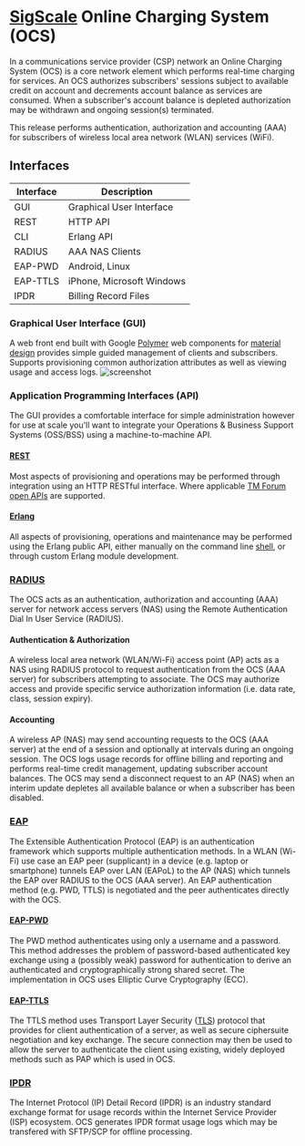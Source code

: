# [SigScale](http://www.sigscale.org) Online Charging System (OCS)

In a communications service provider (CSP) network an Online Charging
System (OCS) is a core network element which performs real-time charging
for services. An OCS authorizes subscribers' sessions subject to available
credit on account and decrements account balance as services are consumed.
When a subscriber's account balance is depleted authorization may be
withdrawn and ongoing session(s) terminated.

This release performs authentication, authorization and accounting (AAA)
for subscribers of wireless local area network (WLAN) services (WiFi).

## Interfaces
|Interface | Description               |
|----------|---------------------------|
|GUI       | Graphical User Interface  |
|REST      | HTTP API                  |
|CLI       | Erlang API                |
|RADIUS    | AAA NAS Clients           |
|EAP-PWD   | Android, Linux            |
|EAP-TTLS  | iPhone, Microsoft Windows |
|IPDR      | Billing Record Files      |

### Graphical User Interface (GUI)
A web front end built with Google [Polymer](https://www.polymer-project.org)
web components for
[material design](https://material.io/guidelines/material-design/introduction.html) 
provides simple guided management of clients and subscribers. Supports
provisioning common authorization attributes as well as viewing usage and access logs.
![screenshot](https://raw.githubusercontent.com/sigscale/ocs/master/doc/ocs-gui.png)

### Application Programming Interfaces (API)
The GUI provides a comfortable interface for simple administration however
for use at scale you'll want to integrate your Operations & Business Support
Systems (OSS/BSS) using a machine-to-machine API. 

#### [REST](https://en.wikipedia.org/wiki/Representational_state_transfer)
Most aspects of provisioning and operations may be performed through
integration using an HTTP RESTful interface. Where applicable
[TM Forum](https://www.tmforum.org)
[open APIs](https://www.tmforum.org/open-apis/) are supported.

#### [Erlang](http://www.erlang.org)
All aspects of provisioning, operations and maintenance may be performed
using the Erlang public API, either manually on the command line
[shell](http://erlang.org/doc/man/shell.html), or through custom Erlang
module development.

### [RADIUS](https://tools.ietf.org/html/rfc2865)
The OCS acts as an authentication, authorization and accounting (AAA) server
for network access servers (NAS) using the Remote Authentication Dial
In User Service (RADIUS).

#### Authentication & Authorization
A wireless local area network (WLAN/Wi-Fi) access
point (AP) acts as a NAS using RADIUS protocol to request authentication
from the OCS (AAA server) for subscribers attempting to associate. The OCS
may authorize access and provide specific service authorization information
(i.e. data rate, class, session expiry).

#### Accounting
A wireless AP (NAS) may send accounting requests to the OCS (AAA server)
at the end of a session and optionally at intervals during an ongoing
session. The OCS logs usage records for offline billing and reporting and
performs real-time credit management, updating subscriber account balances.
The OCS may send a disconnect request to an AP (NAS) when an interim update
depletes all available balance or when a subscriber has been disabled.

### [EAP](https://tools.ietf.org/html/rfc3748)
The Extensible Authentication Protocol (EAP) is an authentication framework
which supports multiple authentication methods. In a WLAN (Wi-Fi) use case
an EAP peer (supplicant) in a device (e.g. laptop or smartphone) tunnels
EAP over LAN (EAPoL) to the AP (NAS) which tunnels the EAP over RADIUS to
the OCS (AAA server). An EAP authentication method (e.g. PWD, TTLS) is
negotiated and the peer authenticates directly with the OCS.

#### [EAP-PWD](https://tools.ietf.org/html/rfc5931)
The PWD method authenticates using only a username and a password. This
method addresses the problem of password-based authenticated key exchange
using a (possibly weak) password for authentication to derive an
authenticated and cryptographically strong shared secret. The implementation
in OCS uses Elliptic Curve Cryptography (ECC).

#### [EAP-TTLS](https://tools.ietf.org/html/rfc5281)
The TTLS method uses Transport Layer Security
([TLS](https://tools.ietf.org/html/rfc4346)) protocol that provides for
client authentication of a server, as well as secure ciphersuite
negotiation and key exchange. The secure connection may then be used to
allow the server to authenticate the client using existing, widely deployed
methods such as PAP which is used in OCS.

### [IPDR](https://www.tmforum.org/ipdr)
The Internet Protocol (IP) Detail Record (IPDR) is an industry standard
exchange format for usage records within the Internet Service Provider (ISP)
ecosystem. OCS generates IPDR format usage logs which may be transfered with
SFTP/SCP for offline processing.

